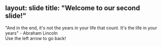 layout: slide
title: "Welcome to our second slide!"
---
"And in the end, it's not the years in your life that count. It's the life in your years" - Abraham Lincoln  
Use the left arrow to go back!
